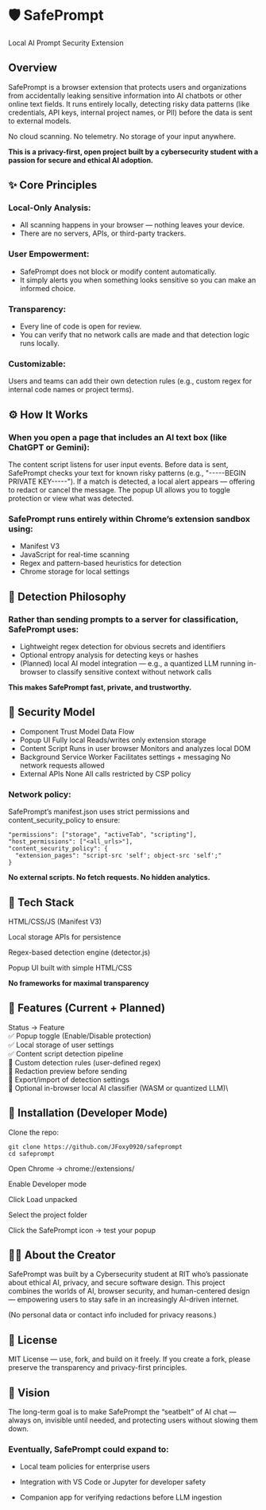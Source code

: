 # 🛡️ **SafePrompt**

Local AI Prompt Security Extension

## Overview

SafePrompt is a browser extension that protects users and organizations from accidentally leaking sensitive information into AI chatbots or other online text fields.
It runs entirely locally, detecting risky data patterns (like credentials, API keys, internal project names, or PII) before the data is sent to external models.

No cloud scanning.
No telemetry.
No storage of your input anywhere.

**This is a privacy-first, open project built by a cybersecurity student with a passion for secure and ethical AI adoption.**

## ✨ Core Principles

### Local-Only Analysis:
* All scanning happens in your browser — nothing leaves your device.
* There are no servers, APIs, or third-party trackers.

### User Empowerment:
* SafePrompt does not block or modify content automatically.
* It simply alerts you when something looks sensitive so you can make an informed choice.

### Transparency:
* Every line of code is open for review.
* You can verify that no network calls are made and that detection logic runs locally.

### Customizable:
Users and teams can add their own detection rules (e.g., custom regex for internal code names or project terms).

## ⚙️ How It Works

### When you open a page that includes an AI text box (like ChatGPT or Gemini):

The content script listens for user input events.
Before data is sent, SafePrompt checks your text for known risky patterns (e.g., "-----BEGIN PRIVATE KEY-----").
If a match is detected, a local alert appears — offering to redact or cancel the message.
The popup UI allows you to toggle protection or view what was detected.

### SafePrompt runs entirely within Chrome’s extension sandbox using:

* Manifest V3
* JavaScript for real-time scanning
* Regex and pattern-based heuristics for detection
* Chrome storage for local settings

## 🧠 Detection Philosophy

### Rather than sending prompts to a server for classification, SafePrompt uses:

* Lightweight regex detection for obvious secrets and identifiers
* Optional entropy analysis for detecting keys or hashes
* (Planned) local AI model integration — e.g., a quantized LLM running in-browser to classify sensitive context without network calls

**This makes SafePrompt fast, private, and trustworthy.**

## 🔐 Security Model
* Component	Trust Model	Data Flow
* Popup UI	Fully local	Reads/writes only extension storage
* Content Script	Runs in user browser	Monitors and analyzes local DOM
* Background Service Worker	Facilitates settings + messaging	No network requests allowed
* External APIs	None	All calls restricted by CSP policy

### Network policy:
SafePrompt’s manifest.json uses strict permissions and content_security_policy to ensure:
```
"permissions": ["storage", "activeTab", "scripting"],
"host_permissions": ["<all_urls>"],
"content_security_policy": {
  "extension_pages": "script-src 'self'; object-src 'self';"
}
```

**No external scripts. No fetch requests. No hidden analytics.**

## 🧰 Tech Stack

HTML/CSS/JS (Manifest V3)

Local storage APIs for persistence

Regex-based detection engine (detector.js)

Popup UI built with simple HTML/CSS

**No frameworks for maximal transparency**

## 🧩 Features (Current + Planned)
Status -> Feature\
 ✅  Popup toggle (Enable/Disable protection)\
 ✅  Local storage of user settings\
 ✅  Content script detection pipeline\
 🚧  Custom detection rules (user-defined regex)\
 🚧  Redaction preview before sending\
 🚧  Export/import of detection settings\
 🚧  Optional in-browser local AI classifier (WASM or quantized LLM)\

## 🧱 Installation (Developer Mode)

Clone the repo:
```
git clone https://github.com/JFoxy0920/safeprompt
cd safeprompt
```

Open Chrome → chrome://extensions/

Enable Developer mode

Click Load unpacked

Select the project folder

Click the SafePrompt icon → test your popup

## 🧑‍💻 About the Creator

SafePrompt was built by a Cybersecurity student at RIT who’s passionate about ethical AI, privacy, and secure software design.
This project combines the worlds of AI, browser security, and human-centered design — empowering users to stay safe in an increasingly AI-driven internet.

(No personal data or contact info included for privacy reasons.)

## 🧩 License

MIT License — use, fork, and build on it freely.
If you create a fork, please preserve the transparency and privacy-first principles.

## 🧭 Vision

The long-term goal is to make SafePrompt the “seatbelt” of AI chat —
always on, invisible until needed, and protecting users without slowing them down.

### Eventually, SafePrompt could expand to:

* Local team policies for enterprise users

* Integration with VS Code or Jupyter for developer safety

* Companion app for verifying redactions before LLM ingestion
